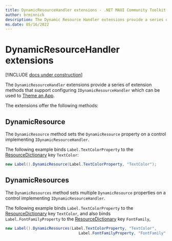 ```yaml
---
title: DynamicResourceHandler extensions - .NET MAUI Community Toolkit
author: brminnick
description: The Dynamic Resource Handler extensions provide a series of extension methods that support configuring IDynamicResourceHandler
ms.date: 05/16/2022
---
```


# DynamicResourceHandler extensions

[!INCLUDE [docs under construction](../../includes/preview-note.md)]

The `DynamicResourceHandler` extensions provide a series of extension methods that support configuring `IDynamicResourceHandler` which can be used to [Theme an App](/dotnet/maui/user-interface/theming).

The extensions offer the following methods:

## DynamicResource

The `DynamicResource` method sets the `DynamicResource` property on a control implementing `IDynamicResourceHandler`.

The following example binds `Label.TextColorProperty` to the [ResourceDictionary](/dotnet/maui/fundamentals/resource-dictionaries) key `TextColor`:

```csharp
new Label().DynamicResource(Label.TextColorProperty, "TextColor");
```

## DynamicResources

The `DynamicResources` method sets multiple `DynamicResource` properties on a control implementing `IDynamicResourceHandler`.

The following example binds `Label.TextColorProperty` to the [ResourceDictionary](/dotnet/maui/fundamentals/resource-dictionaries) key `TextColor`, and also binds `Label.FontFamilyProperty` to the [ResourceDictionary](/dotnet/maui/fundamentals/resource-dictionaries) key `FontFamily`,

```csharp
new Label().DynamicResources(Label.TextColorProperty, "TextColor", 
                                Label.FontFamilyProperty, "FontFamily", );
```

